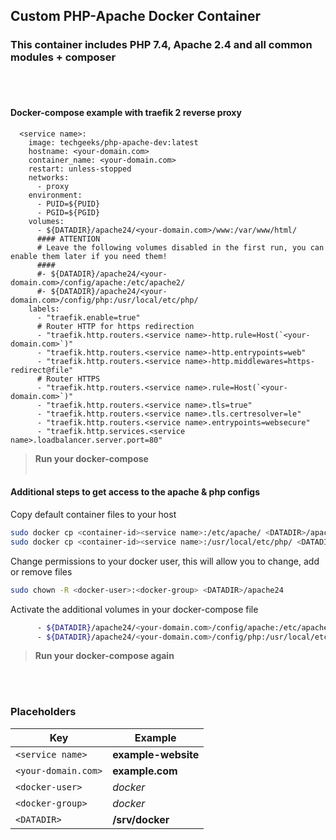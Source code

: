 ## Custom PHP-Apache Docker Container
### This container includes PHP 7.4, Apache 2.4 and all common modules + composer

<br/><br/>
#### Docker-compose example with traefik 2 reverse proxy

```
  <service name>:
    image: techgeeks/php-apache-dev:latest
    hostname: <your-domain.com>
    container_name: <your-domain.com>
    restart: unless-stopped
    networks:
      - proxy
    environment:
      - PUID=${PUID}
      - PGID=${PGID}
    volumes:
      - ${DATADIR}/apache24/<your-domain.com>/www:/var/www/html/
      #### ATTENTION
      # Leave the following volumes disabled in the first run, you can enable them later if you need them!
      ####
      #- ${DATADIR}/apache24/<your-domain.com>/config/apache:/etc/apache2/
      #- ${DATADIR}/apache24/<your-domain.com>/config/php:/usr/local/etc/php/
    labels:
      - "traefik.enable=true"
      # Router HTTP for https redirection
      - "traefik.http.routers.<service name>-http.rule=Host(`<your-domain.com>`)"
      - "traefik.http.routers.<service name>-http.entrypoints=web"
      - "traefik.http.routers.<service name>-http.middlewares=https-redirect@file"
      # Router HTTPS
      - "traefik.http.routers.<service name>.rule=Host(`<your-domain.com>`)"
      - "traefik.http.routers.<service name>.tls=true"
      - "traefik.http.routers.<service name>.tls.certresolver=le"
      - "traefik.http.routers.<service name>.entrypoints=websecure"
      - "traefik.http.services.<service name>.loadbalancer.server.port=80"
```
> **Run your docker-compose**
<br/><br/>

#### Additional steps to get access to the apache & php configs

Copy default container files to your host
```bash
sudo docker cp <container-id><service name>:/etc/apache/ <DATADIR>/apache24/<your-domain.com>/config/
sudo docker cp <container-id><service name>:/usr/local/etc/php/ <DATADIR>/apache24/<your-domain.com>/config/
```

Change permissions to your docker user, this will allow you to change, add or remove files
```bash
sudo chown -R <docker-user>:<docker-group> <DATADIR>/apache24
```

Activate the additional volumes in your docker-compose file
```bash
      - ${DATADIR}/apache24/<your-domain.com>/config/apache:/etc/apache2/
      - ${DATADIR}/apache24/<your-domain.com>/config/php:/usr/local/etc/php/
```

> **Run your docker-compose again**

<br/><br/>

### Placeholders

Key | Example
--- | ---
`<service name>` | **example-website**
`<your-domain.com>` | **example.com**
`<docker-user>` | *docker*
`<docker-group>` | *docker*
`<DATADIR>` | **/srv/docker**

